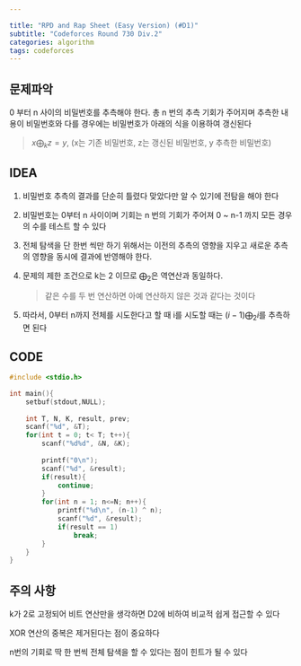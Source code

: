 ```yaml
---

title: "RPD and Rap Sheet (Easy Version) (#D1)"
subtitle: "Codeforces Round 730 Div.2"
categories: algorithm
tags: codeforces
---
```


## 문제파악

0 부터 n 사이의 비밀번호를 추측해야 한다. 총 n 번의 추측 기회가 주어지며 추측한 내용이 비밀번호와 다를 경우에는 비밀번호가 아래의 식을 이용하여 갱신된다

> $x \bigoplus_k z = y$​, (x는 기존 비밀번호, z는 갱신된 비밀번호, y 추측한 비밀번호​)

## IDEA

1. 비밀번호 추측의 결과를 단순히 틀렸다 맞았다만 알 수 있기에 전탐을 해야 한다

2. 비밀번호는 0부터  n 사이이며 기회는 n 번의 기회가 주어져 0 ~ n-1 까지 모든 경우의 수를 테스트 할 수 있다

3. 전체 탐색을 단 한번 씩만 하기 위해서는 이전의 추측의 영향을 지우고 새로운 추측의 영향을 동시에 결과에 반영해야 한다.

4. 문제의 제한 조건으로 k는 2 이므로 $\bigoplus_2$은 역연산과 동일하다.

   > 같은 수를 두 번 연산하면 아예 연산하지 않은 것과 같다는 것이다

5. 따라서, 0부터 n까지 전체를 시도한다고 할 때 i를 시도할 때는 $(i-1) \bigoplus_2 i$를 추측하면 된다


## CODE

```c++
#include <stdio.h>

int main(){
    setbuf(stdout,NULL);
 
    int T, N, K, result, prev;
    scanf("%d", &T);
    for(int t = 0; t< T; t++){
        scanf("%d%d", &N, &K);
 
        printf("0\n");
        scanf("%d", &result);
        if(result){
            continue;
        }
        for(int n = 1; n<=N; n++){
            printf("%d\n", (n-1) ^ n);
            scanf("%d", &result);
            if(result == 1)
                break;
        }
    }
}
```



## 주의 사항

k가 2로 고정되어 비트 연산만을 생각하면 D2에 비하여 비교적 쉽게 접근할 수 있다

XOR 연산의 중복은 제거된다는 점이 중요하다

n번의 기회로 딱 한 번씩 전체 탐색을 할 수 있다는 점이 힌트가 될 수 있다